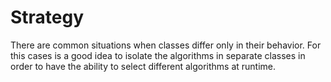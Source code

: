 # Strategy

There are common situations when classes differ only in their behavior. For this cases is a good idea to isolate the algorithms in separate classes in order to have the ability to select different algorithms at runtime. 